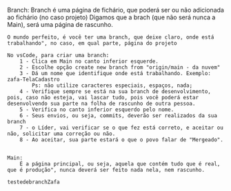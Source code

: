 Branch:
    Branch é uma página de fichário, que poderá ser ou não adicionada ao fichário (no caso projeto)
        Digamos que a brach (que não será nunca a Main), será uma página de rascunho.

    O mundo perfeito, é você ter uma branch, que deixe claro, onde está trabalhando", no caso, em qual parte, página do projeto

    No vsCode, para criar uma branch:
        1 - Clica em Main no canto inferior esquerde.
        2 - Escolhe opção create new branch from "origin/main - da nuvem"
        3 - Dá um nome que identifique onde está trabalhando. Exemplo: zafa-TelaCadastro
            Ps: não utilize caracteres especiais, espaços, nada;
        4 - Verifique sempre se está na sua branch de desenvolvimento, pois, caso não esteja, vai lascar tudo, pois você poderá estar desenvolvendo sua parte na folha de rascunho de outra pessoa.
        5 - Verifica no canto inferior esquerdo pelo nome.
        6 - Seus envios, ou seja, commits, deverão ser realizados da sua branch
        7 - o Líder, vai verificar se o que fez está correto, e aceitar ou não, solicitar uma correção ou não. 
        8 - Ao aceitar, sua parte estará o que o povo falar de "Mergeado".


    Main:
        É a página principal, ou seja, aquela que contém tudo que é real, que é produção", nunca deverá ser feito nada nela, nem rascunho.

    testedebranchZafa    